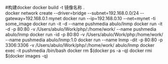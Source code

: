 #构建docker
docker build -t  镜像名称 .  
docker network create --driver=bridge --subnet=192.168.0.0/24 --gateway=192.168.0.1 mynet
docker run --ip=192.168.0.10 --net=mynet -ti some_image
docker run -it -d --name pushmedia  abulo/lnmp
docker run -it -d -p 80:80 -v /Users/abulo/Work/php/:/home/work/  --name pushmedia  abulo/lnmp
docker run -id -p 80:80 -v /Users/abulo/Work/php:/home/work/  --name pushmedia  abulo/lnmp:1.0
docker run --name lnmp -dit -p 80:80 -p 3306:3306  -v /Users/abulo/Work/php/:/home/work/ abulo/lnmp
docker exec -it pushmedia /bin/bash
docker rm $(docker ps -a -q)
docker rmi $(docker images -q)
